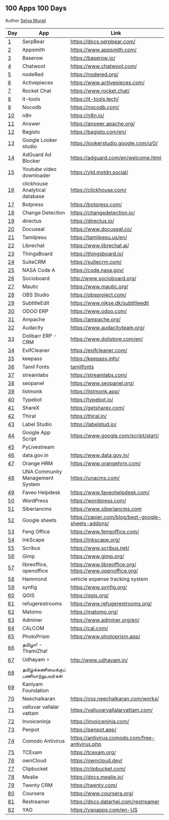 ## 100 Apps 100 Days

Author [Selva Murali]

| Day  | App                                 | Link                                                         | Source                                               |
| ---- | ----------------------------------- | ------------------------------------------------------------ | ---------------------------------------------------- |
| [1]  | SerpBear                            | <https://docs.serpbear.com/>                                 |                                                      |
| [2]  | Appsmith                            | <https://www.appsmith.com/>                                  | <https://github.com/appsmithorg/appsmith>            |
| [3]  | Baserow                             | <https://baserow.io/>                                        | <https://github.com/bram2w/baserow>                  |
| [4]  | Chatwoot                            | <https://www.chatwoot.com/>                                  | <https://github.com/chatwoot/chatwoot>               |
| [5]  | nodeRed                             | <https://nodered.org/>                                       | <https://github.com/node-red>                        |
| [6]  | Activepieces                        | <https://www.activepieces.com/>                              | <https://github.com/activepieces/activepieces>       |
| [7]  | Rocket Chat                         | <https://www.rocket.chat/>                                   | <https://github.com/RocketChat/Rocket.Chat>          |
| [8]  | It-tools                            | <https://it-tools.tech/>                                     | <https://github.com/CorentinTh/it-tools>             |
| [9]  | Nocodb                              | <https://nocodb.com/>                                        | <https://github.com/nocodb/nocodb>                   |
| [10] | n8n                                 | <https://n8n.io/>                                            | <https://github.com/n8n-io/n8n>                      |
| [11] | Answer                              | <https://answer.apache.org/>                                 | <https://github.com/apache/incubator-answer>         |
| [12] | Bagisto                             | <https://bagisto.com/en/>                                    | <https://github.com/bagisto>                         |
| [13] | Google Looker studio                | <https://lookerstudio.google.com/u/0/>                       |                                                      |
| [14] | AdGuard Ad Blocker                  | <https://adguard.com/en/welcome.html>                        |                                                      |
| [15] | Youtube video downloader            | <https://ytd.mstdn.social/>                                  | <https://github.com/Rudloff/alltube>                 |
| [16] | clickhouse Analytical database      | <https://clickhouse.com/>                                    | <https://github.com/ClickHouse/ClickHouse>           |
| [17] | Botpress                            | <https://botpress.com/>                                      | <https://github.com/botpress/botpress>               |
| [18] | Change Detection                    | <https://changedetection.io/>                                | <https://github.com/dgtlmoon/changedetection.io>     |
| [19] | directus                            | <https://directus.io/>                                       | <https://github.com/directus/directus>               |
| [20] | Docuseal                            | <https://www.docuseal.co/>                                   | <https://github.com/docusealco/docuseal>             |
| [21] | Tamilpesu                           | <https://tamilpesu.us/en/>                                   | <https://github.com/Ezhil-Language-Foundation>       |
| [22] | Librechat                           | <https://www.librechat.ai/>                                  | <https://github.com/danny-avila/LibreChat>           |
| [23] | ThingsBoard                         | <https://thingsboard.io/>                                    | <https://github.com/thingsboard/thingsboard>         |
| [24] | SuiteCRM                            | <https://suitecrm.com/>                                      | <https://github.com/salesagility/SuiteCRM>           |
| [25] | NASA Code A                         | <https://code.nasa.gov/>                                     | <https://github.com/nasa/code-nasa-gov>              |
| [26] | Socioboard                          | <http://www.socioboard.org/>                                 | <https://github.com/socioboard/Socioboard-5.0>       |
| [27] | Mautic                              | <https://www.mautic.org/>                                    | <https://github.com/mautic/mautic>                   |
| [28] | OBS Studio                          | <https://obsproject.com/>                                    | <https://github.com/obsproject/obs-studio>           |
| [29] | SubtitleEdit                        | <https://www.nikse.dk/subtitleedit>                          | <https://github.com/SubtitleEdit>                    |
| [30] | ODOO ERP                            | <https://www.odoo.com/>                                      | <https://github.com/odoo/odoo>                       |
| [31] | Ampache                             | <https://ampache.org/>                                       | <https://github.com/ampache/ampache>                 |
| [32] | Audacity                            | <https://www.audacityteam.org/>                              | <https://github.com/audacity>                        |
| [33] | Dolibarr ERP - CRM                  | <https://www.dolistore.com/en/>                              | <https://github.com/Dolibarr/dolibarr>               |
| [34] | ExifCleaner                         | <https://exifcleaner.com/>                                   |                                                      |
| [35] | keepass                             | <https://keepass.info/>                                      |                                                      |
| [36] | Tamil Fonts                         | [tamilfonts]                                                 | [neechalkaran]                                       |
| [37] | streamlabs                          | <https://streamlabs.com/>                                    | <https://github.com/stream-labs/desktop>             |
| [38] | seopanel                            | <https://www.seopanel.org/>                                  |                                                      |
| [39] | listmonk                            | <https://listmonk.app/>                                      | [listmonk]                                           |
| [40] | Typebot                             | <https://typebot.io/>                                        |                                                      |
| [41] | ShareX                              | <https://getsharex.com/>                                     | <https://github.com/ShareX/ShareX>                   |
| [42] | Thiral                              | <https://thiral.in/>                                         |                                                      |
| [43] | Label Studio                        | <https://labelstud.io/>                                      | [label-studio]                                       |
| [44] | Google App Script                   | <https://www.google.com/script/start/>                       | [google-scripts]                                     |
| [45] | PyLivestream                        |                                                              | [PyLivestream]                                       |
| [46] | data.gov.in                         | <https://www.data.gov.in/>                                   |                                                      |
| [47] | Orange HRM                          | <https://www.orangehrm.com/>                                 | <https://github.com/orangehrm/orangehrm>             |
| [48] | UNA Community Management System     | <https://unacms.com/>                                        | <https://github.com/unacms/una>                      |
| [49] | Faveo Helpdesk                      | <https://www.faveohelpdesk.com/>                             | [faveo-helpdesk]                                     |
| [50] | WordPress                           | <https://wordpress.com/>                                     | [Wordpress]                                          |
| [51] | Siberiancms                         | <https://www.siberiancms.com>                                | [Siberian]                                           |
| [52] | Google sheets                       | <https://zapier.com/blog/best-google-sheets-addons/>         |                                                      |
| [53] | Feng Office                         | <https://www.fengoffice.com/>                                | [fengoffice]                                         |
| [54] | InkScape                            | <https://inkscape.org/>                                      |                                                      |
| [55] | Scribus                             | <https://www.scribus.net/>                                   |                                                      |
| [56] | Gimp                                | <https://www.gimp.org/>                                      |                                                      |
| [57] | libreoffice, openoffice             | <https://www.libreoffice.org/> <https://www.openoffice.org/> |                                                      |
| [58] | Hammond                             | vehicle expense tracking system                              | <https://github.com/akhilrex/hammond>                |
| [59] | synfig                              | <https://www.synfig.org/>                                    | <https://github.com/synfig/synfig/>                  |
| [60] | QGIS                                | <https://qgis.org/>                                          | <https://github.com/qgis/QGIS>                       |
| [61] | refugerestrooms                     | <https://www.refugerestrooms.org/>                           | <https://github.com/RefugeRestrooms/refugerestrooms> |
| [62] | Matomo                              | <https://matomo.org/>                                        | <https://github.com/matomo-org/matomo>               |
| [63] | Adminer                             | <https://www.adminer.org/en/>                                | <https://github.com/vrana/adminer/>                  |
| [64] | CALCOM                              | <https://cal.com/>                                           | <https://github.com/calcom/cal.com>                  |
| [65] | PhotoPrism                          | <https://www.photoprism.app/>                                | <https://github.com/photoprism/photoprism>           |
| [66] | தமிழா! - ThamiZha!                  |                                                              | <https://github.com/thamizha>                        |
| [67] | Udhayam ⭐                          | <http://www.udhayam.in/>                                     |                                                      |
| [68] | தமிழ்க்கணிமைக்குப் பணியாற்றுபவர்கள் |                                                              |                                                      |
| [69] | Kaniyam Foundation                  |                                                              | <https://github.com/KaniyamFoundation>               |
| [70] | Neechalkaran                        | <https://oss.neechalkaran.com/works/>                        |                                                      |
| [71] | valluvar vallalar vattam            | <https://valluvarvallalarvattam.com/>                        |                                                      |
| [72] | Invoiceninja                        | <https://invoiceninja.com/>                                  | <https://github.com/invoiceninja/invoiceninja>       |
| [73] | Penpot                              | <https://penpot.app/>                                        | <https://github.com/penpot/penpot>                   |
| [74] | Comodo Antivirus                    | <https://antivirus.comodo.com/free-antivirus.php>            |                                                      |
| [75] | TCExam                              | <https://tcexam.org/>                                        | <https://github.com/tecnickcom/tcexam>               |
| [76] | ownCloud                            | <https://owncloud.dev/>                                      | <https://github.com/owncloud>                        |
| [77] | Clipbucket                          | <https://clipbucket.com/>                                    |                                                      |
| [78] | Mealie                              | <https://docs.mealie.io/>                                    | <https://github.com/mealie-recipes/mealie>           |
| [79] | Twenty CRM                          | <https://twenty.com/>                                        | <https://github.com/twentyhq/twenty>                 |
| [80] | Coursera                            | <https://www.coursera.org/>                                  |                                                      |
| [81] | Restreamer                          | <https://docs.datarhei.com/restreamer>                       | <https://github.com/datarhei/restreamer>             |
| [82] | YAO                                 | <https://yaoapps.com/en-US>                                  | <https://github.com/YaoApp/yao>                      |

[Selva Murali]: https://www.facebook.com/selva.murali
[1]: https://www.facebook.com/share/p/3CZW2Cqc4Xks9Qym/
[2]: https://www.facebook.com/share/p/6eyzLmN8ggXTJUAk/
[3]: https://www.facebook.com/share/p/4dVsWUqsRcz4rVQR/
[4]: https://www.facebook.com/share/p/7zpCJS1EvFEg6KZX/
[5]: https://www.facebook.com/share/p/z66PwsMyg7Qhn5WB/
[6]: https://www.facebook.com/share/p/rJVjDmChWhpvhXg5/
[7]: https://www.facebook.com/share/p/9emqLuudbEp7mkEp/
[8]: https://www.facebook.com/share/p/3p2BxYZKV8hh84KV/
[9]: https://www.facebook.com/selva.murali/posts/pfbid025azn2F1hJ1jkE9DfzaMUrPcitfS6wUt33yksqU8iwqVwM6xfsxhwjhBnzUUG4g3zl
[10]: https://www.facebook.com/share/p/62mady3QBK35ygTC/
[11]: https://www.facebook.com/selva.murali/posts/pfbid024QQucy3EGxHaE8p9zVyqKXq47iipPUKu6kWNTUzNaf2aPDJWozjiwTThfw4VcRuGl
[12]: https://www.facebook.com/selva.murali/posts/pfbid0JiJT2GAnPSE3WPGUJiYa5Ed1fWM9N5p8p1CYv9w7HbncQka5Fv3AfWFKbzi4TA2bl
[13]: https://www.facebook.com/share/p/VMduEwBCFrJYuyrv/
[14]: https://www.facebook.com/selva.murali/posts/pfbid0GxQesB14De6khdfVjZL7FTvTuxi2WKRqzPyZsEyWHt3jh5RE4aXHVV6XuHmnHL8Jl
[15]: https://www.facebook.com/share/p/tNZCo7r4h74GXchh/
[16]: https://www.facebook.com/share/p/tNZCo7r4h74GXchh/
[17]: https://www.facebook.com/share/p/48PEh4EiqpEiYkTn/
[18]: https://www.facebook.com/share/p/zGvWVPg245fBT4fT/
[19]: https://www.facebook.com/share/p/c3rQm5WRrYR7Uk3Q/
[20]: https://www.facebook.com/share/p/tmy3WZUGUPZJcyk9/
[21]: https://www.facebook.com/share/p/Nozz7LFDJMVtQABR/
[22]: https://www.facebook.com/share/p/QbgDTsS4M9iYrRmD/
[23]: https://www.facebook.com/share/p/nPrWuQSBnu3k4xns/
[24]: https://www.facebook.com/share/p/LbCXa7dcRRQUF52r/
[25]: https://www.facebook.com/share/p/THUQ7oNpjBtGyQPo/
[26]: https://www.facebook.com/share/p/p4Q53mTar68SoyJ7/
[27]: https://www.facebook.com/share/p/XU2bZ3eysMbABsJX/
[28]: https://www.facebook.com/share/p/JFT6PPsr2DBBJpug/
[29]: https://www.facebook.com/share/p/P58dzw7NTC5Xrsqv/
[30]: https://www.facebook.com/share/p/7Jk4cMy1JGkWUbfx/
[31]: https://www.facebook.com/share/p/dXtk3fsDxywVLi3j/
[32]: https://www.facebook.com/share/p/5y6ZYRCiq4UxLZz8/
[33]: https://www.facebook.com/share/p/fdnzSs7XcHuF2Zu7/
[34]: https://www.facebook.com/share/p/NoKiVZeDMGYbjyQ3/
[35]: https://www.facebook.com/share/p/q5K3EvFpcLhS59cP/
[36]: https://www.facebook.com/share/p/z1QFvXTKjbWPM6vM/
[37]: https://www.facebook.com/share/p/hEvmmcBm3VG6oRmq/
[38]: https://www.facebook.com/selva.murali/posts/pfbid02oMPLaP9bcuWmoHKF2yzcMRFKDekRUNPXx3UZ47E5dp5eu8oANWyoadcoonBWdxWFl
[39]: https://www.facebook.com/selva.murali/posts/pfbid0ujPczF6CND7mrQiDYmphmTUfGkhzpD95qFzHvCSNaLJuwMUu2aFc13JCU5cPXEbgl
[listmonk]: https://github.com/knadh/listmonk
[40]: https://www.facebook.com/selva.murali/posts/pfbid02p32bfUqawMRAs2nUzjJ4wGG4AEdNJPPGrREtfswWPzqmGiPQL35FDQUDWh5Ut22Jl
[41]: https://www.facebook.com/share/p/3ofnSxDGFVSNu9Jw/
[PyLivestream]: https://github.com/scivision/PyLivestream
[43]: https://www.facebook.com/share/p/QTWn2jYJpsxMeb1q/
[label-studio]: https://github.com/HumanSignal/label-studio/
[44]: https://www.facebook.com/share/p/uc7BefJnzanxHBB9/
[google-scripts]: https://www.labnol.org/internet/google-scripts/28281/
[45]: https://www.facebook.com/share/p/1VUzyQKMko5rpmNB/
[46]: https://www.facebook.com/share/p/wWF5bqkbJsgpkX4R/
[Wordpress]: https://github.com/WordPress/WordPress
[tamilfonts]: https://oss.neechalkaran.com/tamilfonts/
[neechalkaran]: https://oss.neechalkaran.com/
[42]: https://www.facebook.com/selva.murali/posts/pfbid0sbymW7UxkcFiHoyQHcm4fPokYpy4zdiUGTZVYw288G2xEBcLAJ16SteGw1kbbr9Jl
[47]: https://www.facebook.com/share/p/LVNSD3zVVyTJ8vHA/
[48]: https://www.facebook.com/share/p/ekrbweUvD7AegxA4/
[49]: https://www.facebook.com/share/p/vZwDvLWLVExTzGTY/
[faveo-helpdesk]: https://github.com/ladybirdweb/faveo-helpdesk
[50]: https://www.facebook.com/share/p/vmkUMM4wYfCkmA6h/
[51]: https://www.facebook.com/share/p/4mjR7t2A5VHeVpwF/
[52]: https://www.facebook.com/share/p/mseh6z3C1MyxGpRr/
[53]: https://www.facebook.com/share/p/a7vtAz3A7xuADpAW/
[fengoffice]: https://github.com/fengoffice/fengoffice
[54]: https://www.facebook.com/share/p/AJF6Xaz4wQH86YAF/
[Siberian]: https://github.com/Xtraball/Siberian
[55]: https://www.facebook.com/share/p/4G21G4Ha6H3r4mWc/
[56]: https://www.facebook.com/share/p/jrZEX9TduANXAxDa/
[57]: https://www.facebook.com/share/p/nM4mvi93DnopFchh/
[58]: https://www.facebook.com/share/p/UdfbJpK5DsXwXYaW/
[59]: https://www.facebook.com/share/p/twbhjvtsT7GEgeoq/
[60]: https://www.facebook.com/share/p/x1qc7arZXc3Zuzjc/
[61]: https://www.facebook.com/share/p/S14WojN4jnoEiJbD/
[62]: https://www.facebook.com/share/p/9M5XyfZn3MJRD2Jd/
[63]: https://www.facebook.com/share/p/GiEfoH5SqQZPDJ9D/
[64]: https://www.facebook.com/share/p/ZBnurFhTz3cQFuNG/
[65]: https://www.facebook.com/share/p/Xk3RGvuXRbeSogVi/
[66]: https://www.facebook.com/share/p/6zNVP6smq5t1YmG4/
[67]: https://www.facebook.com/share/p/T2GKNH9yLU7UgyUx/
[68]: https://www.facebook.com/share/p/9VRWjV8ZdCKp8Rve/
[69]: https://www.facebook.com/share/p/WaHUdRNncgnjrBNb/
[70]: https://www.facebook.com/share/p/bs166aLPpKWCtkcp/
[71]: https://www.facebook.com/share/p/2htvFHEeUQZzC95y/
[72]: https://www.facebook.com/share/p/hogx2jCMjyBRmAHb/
[73]: https://www.facebook.com/share/p/7oeYiJJBahbQQaGJ/
[74]: https://www.facebook.com/selva.murali/posts/pfbid02EhUXHqAdfPUvD3faPN2dHq7FG5GJAh2iXixp1xsLVzMNwiT5ZFq82bDfLTTzpdWel
[75]: https://www.facebook.com/share/p/9rhZ21EXVLoBN4ko/
[76]: https://www.facebook.com/share/p/JL1UypRRagWNwLsR/
[77]: https://www.facebook.com/share/p/zR63TVTRqMh7u5wW/
[78]: https://www.facebook.com/selva.murali/posts/pfbid0eQDYRMRhy1vxmaWBUDqsvCC3YFSwtpTHNqiFho7s6rj7vKQ4EoroPfL2LXJAND6cl
[79]: https://www.facebook.com/share/p/68LytR8bQ7CEEaJQ/
[80]: https://www.facebook.com/share/p/9tr8X5wrR1R7bmz7/
[81]: https://www.facebook.com/share/p/P8Uic5DnCE6eDm1z/
[82]: https://www.facebook.com/share/p/eMdigLa23JBxpD12/
[83]: https://www.facebook.com/share/p/rdEwXfwU5b9GKVcp/
